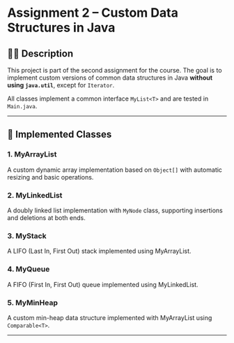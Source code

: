 # Assignment 2 – Custom Data Structures in Java

## 👨‍💻 Description

This project is part of the second assignment for the course. The goal is to implement custom versions of common data structures in Java **without using `java.util`**, except for `Iterator`.

All classes implement a common interface `MyList<T>` and are tested in `Main.java`.

---

## 🔧 Implemented Classes

### 1. MyArrayList<T>
A custom dynamic array implementation based on `Object[]` with automatic resizing and basic operations.

### 2. MyLinkedList<T>
A doubly linked list implementation with `MyNode` class, supporting insertions and deletions at both ends.

### 3. MyStack<T>
A LIFO (Last In, First Out) stack implemented using MyArrayList.

### 4. MyQueue<T>
A FIFO (First In, First Out) queue implemented using MyLinkedList.

### 5. MyMinHeap<T>
A custom min-heap data structure implemented with MyArrayList using `Comparable<T>`.

---


